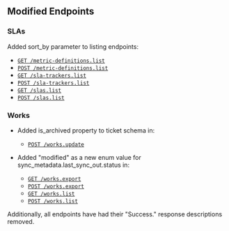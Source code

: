 ## Modified Endpoints

### SLAs
Added sort_by parameter to listing endpoints:
- [`GET /metric-definitions.list`](/public/api-reference/slas/metric-definitions-list-post)
- [`POST /metric-definitions.list`](/public/api-reference/slas/metric-definitions-list-post)
- [`GET /sla-trackers.list`](/public/api-reference/slas/sla-trackers-list-post)
- [`POST /sla-trackers.list`](/public/api-reference/slas/sla-trackers-list-post)
- [`GET /slas.list`](/public/api-reference/slas/sla-trackers-list-post)
- [`POST /slas.list`](/public/api-reference/slas/sla-trackers-list-post)

### Works
- Added is_archived property to ticket schema in:
  - [`POST /works.update`](/public/api-reference/works/update)

- Added "modified" as a new enum value for sync_metadata.last_sync_out.status in:
  - [`GET /works.export`](/public/api-reference/works/export-post)
  - [`POST /works.export`](/public/api-reference/works/export-post)
  - [`GET /works.list`](/public/api-reference/works/list-post)
  - [`POST /works.list`](/public/api-reference/works/list-post)

Additionally, all endpoints have had their "Success." response descriptions removed.